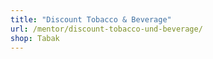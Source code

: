 ```yaml
---
title: "Discount Tobacco & Beverage"
url: /mentor/discount-tobacco-und-beverage/
shop: Tabak
---
```

